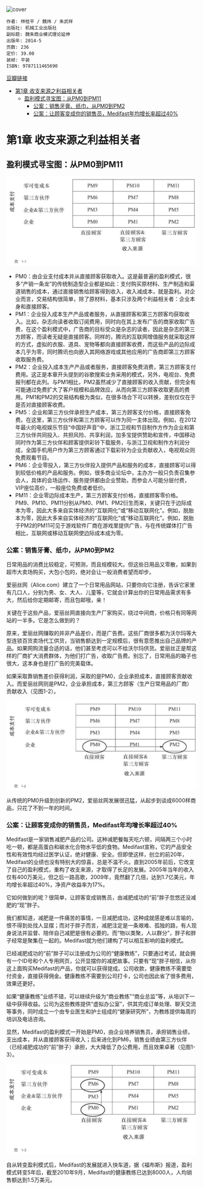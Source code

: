 ![cover](https://img3.doubanio.com/view/subject/s/public/s27291283.jpg)

    作者: 林桂平 / 魏炜 / 朱武祥
    出版社: 机械工业出版社
    副标题: 魏朱商业模式理论延伸
    出版年: 2014-5
    页数: 236
    定价: 39.00
    装帧: 平装
    ISBN: 9787111465690

[豆瓣链接](https://book.douban.com/subject/25894780/)

- [第1章 收支来源之利益相关者](#第1章-收支来源之利益相关者)
  - [盈利模式寻宝图：从PM0到PM11](#盈利模式寻宝图从pm0到pm11)
    - [公案：销售牙膏、纸巾，从PM0到PM2](#公案销售牙膏纸巾从pm0到pm2)
    - [公案：让顾客变成你的销售员，Medifast年均增长率超过40%](#公案让顾客变成你的销售员medifast年均增长率超过40)

# 第1章 收支来源之利益相关者
## 盈利模式寻宝图：从PM0到PM11
![](ProfitModel1.png)

- PM0：由企业支付成本并从直接顾客获取收入。这是最普遍的盈利模式，很多“产销一条龙”的传统制造型企业都是如此：支付购买原材料、生产制造和渠道销售的成本，通过直接销售给顾客得到收入，收入减成本，就是盈利。对企业而言，交易结构很简单，除了原材料，基本只涉及两个利益相关者：企业本身和直接顾客。
- PM1：企业投入成本生产产品或者服务，从直接顾客和第三方顾客均获取收入。比如，杂志向读者收取订阅费用，同时向在其上发布广告的商家收取广告费，在这个盈利模式中，广告商的目标受众是杂志的读者，因此是杂志的第三方顾客，而读者无疑是直接顾客。同样的，腾讯的互联网增值服务就采取这样的方式，虚拟的衣服、道具、宠物等都向直接顾客收费，而这些产品的边际成本几乎为零，同时腾讯也向嵌入其网络游戏或其他应用的广告商即第三方顾客收取服务费。
- PM2：企业投入成本生产产品或者服务，直接顾客免费消费，第三方顾客支付费用。这正是本章开头提到的谷歌搜索业务采用的模式，另外，电视台、免费报刊都在此列。与PM1相比，PM2虽然减少了直接顾客的收入贡献，但完全有可能通过免费扩大了客户规模和品牌效应，从而向第三方顾客收取更高的费用。PM1和PM2的交易结构极为类似，在很多场合下可以转换，差别仅仅在于是否对直接顾客收费。
- PM5：企业和第三方伙伴承担生产成本，第三方顾客支付价格，直接顾客免费。在这里，第三方伙伴和第三方顾客可以作为同一主体出现。例如，在2012年最火的电视娱乐节目“中国好声音”中，浙江卫视和节目制作方作为企业和第三方伙伴共同投入、共担风险、共享利润，加多宝提供赞助和宣传，中国移动同时作为第三方伙伴和顾客提供彩铃下载服务，与浙江卫视和制作方利润分成，全国手机用户作为第三方顾客通过下载彩铃为企业贡献收入，电视观众则免费观看节目。
- PM6：企业零投入，第三方伙伴投入提供产品和服务的成本，直接顾客可以得到较低价格的产品和服务。例如，很多商业论坛中，主办方一般只负责召集参会人，具体的会场运作、服务提供都由企业赞助，而参会人可能分层付费，VIP座位高价，一般座位免费或者低价。
- PM11：企业零边际成本生产，第三方顾客支付价格，直接顾客零价格。PM9、PM10、PM11分别从PM0、PM1、PM2衍生而来，关键只在于边际成本为零，因此大多来自实体经济的“互联网化”或“移动互联网化”。例如，脱胎本为零，因此大多来自实体经济的“互联网化”或“移动互联网化”。例如，脱胎于PM2的PM11可见于游戏软件厂商在游戏里提供广告，与在传统媒体打广告相比，互联网或移动互联网使边际成本成为零。

### 公案：销售牙膏、纸巾，从PM0到PM2
日常用品的消费比较稳定，可预测，而且规模较大。但这些日用品又零散，如果到超市大卖场购买，大包小包的，绝对会让一般消费者望而却步。

爱丽丝网（Alice.com）建立了一个日常用品网站，只要你向它注册，告诉它家里有几口人，分别为男、女、大人、儿童等，它就会计算出你的日常用品需求有多大，然后给你定期邮寄，而且包邮哦，亲！

关键在于这些产品，爱丽丝网直接向生产厂家购买，绕过中间商，价格只有同等网站的一半多。它是怎么做到的？

原来，爱丽丝网赚取的并非产品差价，而是广告费。这些厂商很多都为沃尔玛等大型连锁百货卖场代工供货，当销售额达到一定规模后，很有意愿推出自己品牌的产品。如果网购流量合适的话，他们甚至考虑可以不给沃尔玛供货。爱丽丝正是帮这样的厂商扩大消费群体，为他们打广告，收取广告费。别忘了，日常用品的箱子也很大，这本身也是打广告的完美载体。

如果采取靠销售差价获得利润，采取的是PM0，企业承担成本，直接顾客贡献收入。而爱丽丝网则是PM2，企业承担成本，第三方顾客（生产日常用品的厂商）贡献收入（见图1-2）。

![](ProfitModel2.png)

从传统的PM0升级到创新的PM2，爱丽丝网发展很迅猛，从起步到谈成6000样商品，只花了不到一年的时间。

### 公案：让顾客变成你的销售员，Medifast年均增长率超过40%
Medifast是一家销售减肥产品的公司。这种减肥餐每天吃六顿，间隔两三个小时吃一顿，都是高蛋白和碳水化合物水平低的食物。Medifast宣称，它的产品安全性和有效性均经过医学认证，绝对健康、安全。但即使这样，创立的前20年，Medifast的业绩也没有特别大的惊喜，总是不温不火。直到2005年前后，它改变了自己的盈利模式，重构了收支来源，才取得了长足的发展。2005年当年的收入仅有400万美元，但之后一路高歌，2009年，竟然翻了几倍，达到1.7亿美元，年均增长率超过40%，净资产收益率为17%。

它如何做到的呢？很简单，让顾客变成销售员，由减肥成功的“前”胖子忽悠还没减肥的“现”胖子。

我们都知道，减肥是一件痛苦的事情，一旦减肥成功，这种成就感是难以言喻的，恨不得到处找人显摆；而对于胖子而言，减肥注定是一条艰难、孤独的路，有人现身说法并监督、陪伴自己减肥是很有必要的。而“物以类聚，人以群分”，胖子和胖子经常是聚集在一起的。Medifast就为他们建构了可以相互影响的盈利模式。

已经减肥成功的“前”胖子可以注册成为公司的“健康教练”，只要通过考试，就会拥有一个ID号和个人专用网页，公开显摆你的减肥故事。只要有“现”胖子相信，从你这上面购买Medifast的产品，你就可以获得提成。公司收款，健康教练不需要垫付资金，直接获得佣金。健康教练不需要到公司打卡，公司也因此省了很多费用，效果还更好。

如果“健康教练”业绩不错，可以继续升级为“商业教练”“商业总监”等，从培训下一级中获得收益。公司为这些教练提供“虚拟办公室”，供其完成订单处理、聊天交流等事务，同时成立一个由专业医生和护士组成的“健康研究所”，为教练提供每周的培训及电话咨询。

显然，Medifast的盈利模式一开始是PM0，由企业培养销售员，承担销售业绩，支出成本，并从直接顾客获得收入；后来进化到PM6，销售业绩由第三方伙伴（已经减肥成功的“前”胖子）承担，大大降低了办公费用，而且效果卓著（见图1-3）。

![](ProfitModel3.png)

自从转变盈利模式后，Medifast的发展就进入快车道，据《福布斯》报道，盈利模式转变5年后，截至2010年9月，Medifast的健康教练已达到8000人，人均销售额达到1.5万美元。


































































































































































